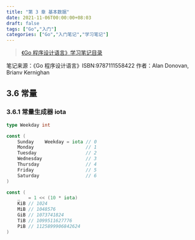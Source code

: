 ```yaml
---
title: "第 3 章 基本数据"
date: 2021-11-06T00:00:00+08:03
draft: false
tags: ["Go","入门"]
categories: ["Go","入门笔记","学习笔记"]
---
```


> [《Go 程序设计语言》学习笔记目录](../dir)

笔记来源：《Go 程序设计语言》ISBN:9787111558422 作者：Alan Donovan, Brianv Kernighan

## 3.6 常量

### 3.6.1 常量生成器 iota

```go
type Weekday int

const (
    Sunday    Weekday = iota // 0
    Monday                   // 1
    Tuesday                  // 2
    Wednesday                // 3
    Thursday                 // 4
    Friday                   // 5
    Saturday                 // 6
)
```

```go
const (
    _   = 1 << (10 * iota)
    KiB // 1024
    MiB // 1048576
    GiB // 1073741824
    TiB // 1099511627776
    PiB // 1125899906842624
)
```